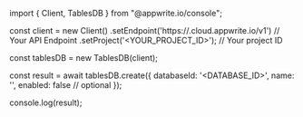 import { Client, TablesDB } from "@appwrite.io/console";

const client = new Client()
    .setEndpoint('https://<REGION>.cloud.appwrite.io/v1') // Your API Endpoint
    .setProject('<YOUR_PROJECT_ID>'); // Your project ID

const tablesDB = new TablesDB(client);

const result = await tablesDB.create({
    databaseId: '<DATABASE_ID>',
    name: '<NAME>',
    enabled: false // optional
});

console.log(result);
